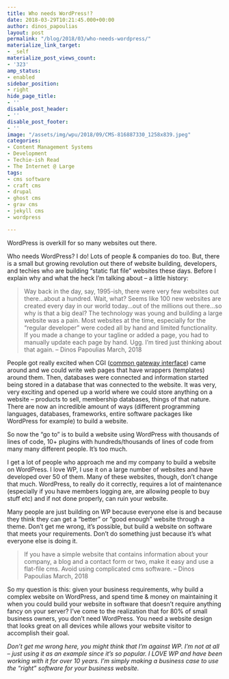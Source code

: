 ```yaml
---
title: Who needs WordPress!?
date: 2018-03-29T10:21:45.000+00:00
author: dinos_papoulias
layout: post
permalink: "/blog/2018/03/who-needs-wordpress/"
materialize_link_target:
- _self
materialize_post_views_count:
- '323'
amp_status:
- enabled
sidebar_position:
- right
hide_page_title:
- ''
disable_post_header:
- ''
disable_post_footer:
- ''
image: "/assets/img/wpu/2018/09/CMS-816887330_1258x839.jpeg"
categories:
- Content Management Systems
- Development
- Techie-ish Read
- The Internet @ Large
tags:
- cms software
- craft cms
- drupal
- ghost cms
- grav cms
- jekyll cms
- wordpress

---
```

WordPress is overkill for so many websites out there.

Who needs WordPress? I do! Lots of people & companies do too. But, there is a small but growing revolution out there of website building, developers, and techies who are building “static flat file” websites these days. Before I explain why and what the heck I’m talking about – a little history:

> Way back in the day, say, 1995-ish, there were very few websites out there…about a hundred. Wait, what? Seems like 100 new websites are created every day in our world today…out of the millions out there…so why is that a big deal? The technology was young and building a large website was a pain. Most websites at the time, especially for the “regular developer” were coded all by hand and limited functionality. If you made a change to your tagline or added a page, you had to manually update each page by hand. Ugg. I’m tired just thinking about that again. – Dinos Papoulias March, 2018

People got really excited when CGI (<a href="https://en.wikipedia.org/wiki/Common_Gateway_Interface" target="_blank" rel="noopener">common gateway interface</a>) came around and we could write web pages that have wrappers (templates) around them. Then, databases were connected and information started being stored in a database that was connected to the website. It was very, very exciting and opened up a world where we could store anything on a website – products to sell, membership databases, things of that nature. There are now an incredible amount of ways (different programming languages, databases, frameworks, entire software packages like WordPress for example) to build a website.

So now the “go to” is to build a website using WordPress with thousands of lines of code, 10+ plugins with hundreds/thousands of lines of code from many many different people. It’s too much.

I get a lot of people who approach me and my company to build a website on WordPress. I love WP, I use it on a large number of websites and have developed over 50 of them. Many of these websites, though, don’t change that much. WordPress, to really do it correctly, requires a lot of maintenance (especially if you have members logging are, are allowing people to buy stuff etc) and if not done properly, can ruin your website.

Many people are just building on WP because everyone else is and because they think they can get a “better” or “good enough” website through a theme. Don’t get me wrong, it’s possible, but build a website on software that meets your requirements. Don’t do something just because it’s what everyone else is doing it.

> If you have a simple website that contains information about your company, a blog and a contact form or two, make it easy and use a flat-file cms. Avoid using complicated cms software. – Dinos Papoulias March, 2018

So my question is this: given your business requirements, why build a complex website on WordPress, and spend time & money on maintaining it when you could build your website in software that doesn’t require anything fancy on your server? I’ve come to the realization that for 80% of small business owners, you don’t need WordPress. You need a website design that looks great on all devices while allows your website visitor to accomplish their goal.

_Don’t get me wrong here, you might think that I’m against WP. I’m not at all – just using it as an example since it’s so popular. I LOVE WP and have been working with it for over 10 years. I’m simply making a business case to use the “right” software for your business website._
